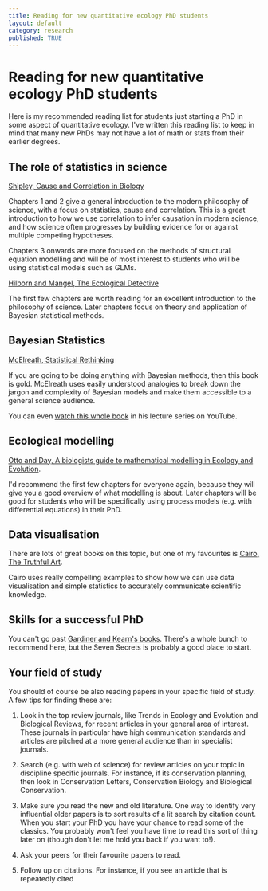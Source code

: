 ```yaml
---
title: Reading for new quantitative ecology PhD students
layout: default
category: research
published: TRUE
---
```


# Reading for new quantitative ecology PhD students  

Here is my recommended reading list for students just starting a PhD in some aspect of quantitative ecology. I've written this reading list to keep in mind that many new PhDs may not have a lot of math or stats from their earlier degrees.

## The role of statistics in science

[Shipley, Cause and Correlation in Biology](https://www.cambridge.org/core/books/cause-and-correlation-in-biology/247799189B31939D24BC0F61FD59E9BB)

Chapters 1 and 2 give a general introduction to the modern philosophy of science, with a focus on statistics, cause and correlation. This is a great introduction to how we use correlation to infer causation in modern science, and how science often progresses by building evidence for or against multiple competing hypotheses.

Chapters 3 onwards are more focused on the methods of structural equation modelling and will be of most interest to students who will be using statistical models such as GLMs.

[Hilborn and Mangel, The Ecological Detective](https://press.princeton.edu/books/paperback/9780691034973/the-ecological-detective)

The first few chapters are worth reading for an excellent introduction to the philosophy of science. Later chapters focus on theory and application of Bayesian statistical methods.

## Bayesian Statistics

[McElreath, Statistical Rethinking](https://xcelab.net/rm/statistical-rethinking/)

If you are going to be doing anything with Bayesian methods, then this book is gold. McElreath uses easily understood analogies to break down the jargon and complexity of Bayesian models and make them accessible to a general science audience.

You can even [watch this whole book](https://www.youtube.com/watch?v=4WVelCswXo4) in his lecture series on YouTube.

## Ecological modelling

[Otto and Day, A biologists guide to mathematical modelling in Ecology and Evolution](https://press.princeton.edu/books/hardcover/9780691123448/a-biologists-guide-to-mathematical-modeling-in-ecology-and-evolution).

I'd recommend the first few chapters for everyone again, because they will give you a good overview of what modelling is about. Later chapters will be good for students who will be specifically using process models (e.g. with differential equations) in their PhD.

## Data visualisation

There are lots of great books on this topic, but one of my favourites is [Cairo, The Truthful Art](http://www.thefunctionalart.com/p/the-truthful-art-book.html).

Cairo uses really compelling examples to show how we can use data visualisation and simple statistics to accurately communicate scientific knowledge.

## Skills for a successful PhD

You can't go past [Gardiner and Kearn's books](https://www.ithinkwell.com.au/bookshop/phd-book-set). There's a whole bunch to recommend here, but the Seven Secrets is probably a good place to start.

## Your field of study  

You should of course be also reading papers in your specific field of study. A few tips for finding these are:

1. Look in the top review journals, like Trends in Ecology and Evolution and Biological Reviews, for recent articles in your general area of interest. These journals in particular have high communication standards and articles are pitched at a more general audience than in specialist journals.

2. Search (e.g. with web of science) for review articles on your topic in discipline specific journals. For instance, if its conservation planning, then look in Conservation Letters, Conservation Biology and Biological Conservation.

3. Make sure you read the new and old literature. One way to identify very influential older papers is to sort results of a lit search by citation count. When you start your PhD you have your chance to read some of the classics. You probably won't feel you have time to read this sort of thing later on (though don't let me hold you back if you want to!).

4. Ask your peers for their favourite papers to read.

5. Follow up on citations. For instance, if you see an article that is repeatedly cited
